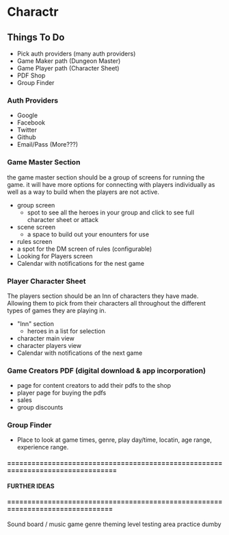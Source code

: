 # Charactr

## Things To Do

* Pick auth providers (many auth providers)
* Game Maker path (Dungeon Master)
* Game Player path (Character Sheet)
* PDF Shop
* Group Finder

### Auth Providers
- Google
- Facebook
- Twitter
- Github
- Email/Pass
(More???)

### Game Master Section

the game master section should be a group of screens for running the game. it will have more options for connecting with players individually as well as a way to build when the players are not active.

- group screen
  - spot to see all the heroes in your group and click to see full character sheet or attack
- scene screen 
  - a space to build out your enounters for use
-  rules screen
  - a spot for the DM screen of rules (configurable)
- Looking for Players screen
- Calendar with notifications for the nest game

### Player Character Sheet

The players section should be an Inn of characters they have made. Allowing them to pick from their characters all throughout the different types of games they are playing in.

- "Inn" section
  - heroes in a list for selection
- character main view
- character players view
- Calendar with notifications of the next game


### Game Creators PDF (digital download & app incorporation)

- page for content creators to add their pdfs to the shop
- player page for buying the pdfs
- sales
- group discounts

### Group Finder

- Place to look at game times, genre, play day/time, locatin, age range, experience range.



#### ================================================================================
#### FURTHER IDEAS
#### ===============================================================================

Sound board / music
game genre theming
level testing area
practice dumby
